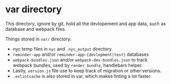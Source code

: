 # var directory

This directory, ignore by git, hold all the devlopement
and app data, such as database and webpack files.

Things stored in `var/` directory:
  - nyc temp files in `nyc` and `.nyc_output` directory.
  - `reminder-app` and/or `reminder-app-{devlopment|test}` databases
  - `webpack-bundles.json` and/or `webpack-dev-bundles.json` to track
  webpack bundles, used by `render_bundle`, handlebars helper.
  - Lastly, `version.js` file use to keep track of migration or other versions.
  - `.eslintcache` is also stored in var, which makes linting a lot faster.
